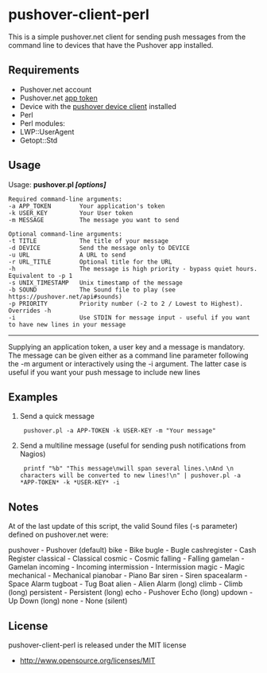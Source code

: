 # pushover-client-perl
This is a simple pushover.net client for sending push messages from the command line to devices that have the Pushover app installed.

## Requirements
- Pushover.net account
- Pushover.net [app token](https://pushover.net/apps/build)
- Device with the [pushover device client](https://pushover.net/clients) installed
- Perl
- Perl modules:
- LWP::UserAgent
- Getopt::Std  

## Usage
Usage: **pushover.pl _[options]_**

    Required command-line arguments:  
    -a APP_TOKEN        Your application's token  
    -k USER_KEY         Your User token  
    -m MESSAGE          The message you want to send  

    Optional command-line arguments:
    -t TITLE            The title of your message  
    -d DEVICE           Send the message only to DEVICE  
    -u URL              A URL to send  
    -r URL_TITLE        Optional title for the URL  
    -h                  The message is high priority - bypass quiet hours. Equivalent to -p 1  
    -s UNIX_TIMESTAMP   Unix timestamp of the message 
    -b SOUND            The Sound file to play (see https://pushover.net/api#sounds)
    -p PRIORITY         Priority number (-2 to 2 / Lowest to Highest). Overrides -h 
    -i                  Use STDIN for message input - useful if you want to have new lines in your message

---
Supplying an application token, a user key and a message is mandatory.
The message can be given either as a command line parameter following the -m argument or interactively using the -i argument. The latter case is useful if you want your push message to include new lines

## Examples
1. Send a quick message

        pushover.pl -a APP-TOKEN -k USER-KEY -m "Your message"

2. Send a multiline message (useful for sending push notifications from Nagios)

        printf "%b" "This message\nwill span several lines.\nAnd \n characters will be converted to new lines!\n" | pushover.pl -a *APP-TOKEN* -k *USER-KEY* -i
       

## Notes
At of the last update of this script, the valid Sound files (-s parameter) defined on pushover.net were:

  pushover - Pushover (default)
  bike - Bike
  bugle - Bugle
  cashregister - Cash Register
  classical - Classical
  cosmic - Cosmic
  falling - Falling
  gamelan - Gamelan
  incoming - Incoming
  intermission - Intermission
  magic - Magic
  mechanical - Mechanical
  pianobar - Piano Bar
  siren - Siren
  spacealarm - Space Alarm
  tugboat - Tug Boat
  alien - Alien Alarm (long)
  climb - Climb (long)
  persistent - Persistent (long)
  echo - Pushover Echo (long)
  updown - Up Down (long)
  none - None (silent) 

## License
pushover-client-perl is released under the MIT license

* http://www.opensource.org/licenses/MIT
